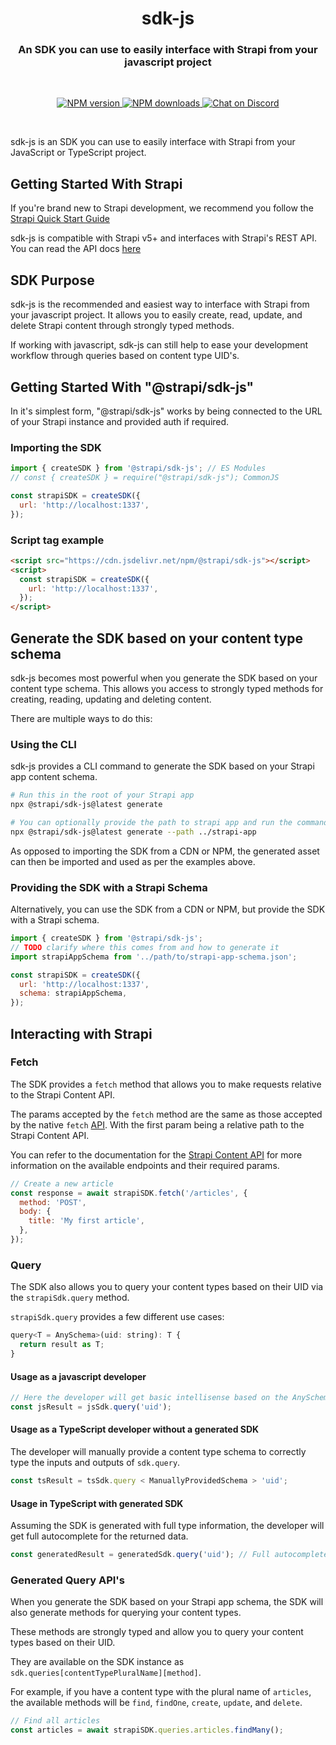 <h1 align="center">sdk-js</h1>
<h3 align="center">An SDK you can use to easily interface with Strapi from your javascript project</h3>

<br />

<p align="center">
  <a href="https://www.npmjs.com/package/@strapi/sdk-js" target="_blank">
   <img src="https://img.shields.io/npm/v/@strapi/sdk-js" alt="NPM version" />
  </a>
  <a href="https://www.npmjs.com/package/@strapi/sdk-js" target="_blank">
   <img src="https://img.shields.io/npm/dm/@strapi/sdk-js" alt="NPM downloads" />
  </a>
  <a href="https://discord.gg/strapi" target="_blank">
    <img src="https://img.shields.io/discord/811989166782021633?style=flat&colorA=4945ff&colorB=4945ff&label=discord&logo=discord&logoColor=f0f0ff" alt="Chat on Discord" />
  </a>
</p>

<br />

sdk-js is an SDK you can use to easily interface with Strapi from your JavaScript or TypeScript project.

## Getting Started With Strapi

If you're brand new to Strapi development, we recommend you follow the [Strapi Quick Start Guide](https://docs.strapi.io/dev-docs/quick-start)

sdk-js is compatible with Strapi v5+ and interfaces with Strapi's REST API. You can read the API docs [here](https://docs.strapi.io/dev-docs/api/rest)

## SDK Purpose

sdk-js is the recommended and easiest way to interface with Strapi from your javascript project. It allows you to easily create, read, update, and delete Strapi content through strongly typed methods.

<!-- TODO confirm whether this is done in MVP -->

If working with javascript, sdk-js can still help to ease your development workflow through queries based on content type UID's.

## Getting Started With "@strapi/sdk-js"

In it's simplest form, "@strapi/sdk-js" works by being connected to the URL of your Strapi instance and provided auth if required.

<!-- TODO confirm examples -->

### Importing the SDK

```js
import { createSDK } from '@strapi/sdk-js'; // ES Modules
// const { createSDK } = require("@strapi/sdk-js"); CommonJS

const strapiSDK = createSDK({
  url: 'http://localhost:1337',
});
```

### Script tag example

```html
<script src="https://cdn.jsdelivr.net/npm/@strapi/sdk-js"></script>
<script>
  const strapiSDK = createSDK({
    url: 'http://localhost:1337',
  });
</script>
```

## Generate the SDK based on your content type schema

sdk-js becomes most powerful when you generate the SDK based on your content type schema. This allows you access to strongly typed methods for creating, reading, updating and deleting content.

There are multiple ways to do this:

### Using the CLI

sdk-js provides a CLI command to generate the SDK based on your Strapi app content schema.

<!-- TODO should we provide an output path option to the CLI? -->

```sh
# Run this in the root of your Strapi app
npx @strapi/sdk-js@latest generate

# You can optionally provide the path to strapi app and run the command from elsewhere
npx @strapi/sdk-js@latest generate --path ../strapi-app

```

As opposed to importing the SDK from a CDN or NPM, the generated asset can then be imported and used as per the examples above.

### Providing the SDK with a Strapi Schema

Alternatively, you can use the SDK from a CDN or NPM, but provide the SDK with a Strapi schema.

```js
import { createSDK } from '@strapi/sdk-js';
// TODO clarify where this comes from and how to generate it
import strapiAppSchema from '../path/to/strapi-app-schema.json';

const strapiSDK = createSDK({
  url: 'http://localhost:1337',
  schema: strapiAppSchema,
});
```

## Interacting with Strapi

### Fetch

The SDK provides a `fetch` method that allows you to make requests relative to the Strapi Content API.

The params accepted by the `fetch` method are the same as those accepted by the native `fetch` [API](https://developer.mozilla.org/en-US/docs/Web/API/Fetch_API/Using_Fetch). With the first param being a relative path to the Strapi Content API.

You can refer to the documentation for the [Strapi Content API](https://docs.strapi.io/dev-docs/api/rest) for more information on the available endpoints and their required params.

```js
// Create a new article
const response = await strapiSDK.fetch('/articles', {
  method: 'POST',
  body: {
    title: 'My first article',
  },
});
```

### Query

The SDK also allows you to query your content types based on their UID via the `strapiSdk.query` method.

`strapiSdk.query` provides a few different use cases:

```js
query<T = AnySchema>(uid: string): T {
  return result as T;
}
```

#### Usage as a javascript developer

```js
// Here the developer will get basic intellisense based on the AnySchema type.
const jsResult = jsSdk.query('uid');
```

#### Usage as a TypeScript developer without a generated SDK

The developer will manually provide a content type schema to correctly type the inputs and outputs of `sdk.query`.

```js
const tsResult = tsSdk.query < ManuallyProvidedSchema > 'uid';
```

#### Usage in TypeScript with generated SDK

Assuming the SDK is generated with full type information, the developer will get full autocomplete for the returned data.

```js
const generatedResult = generatedSdk.query('uid'); // Full autocomplete
```

### Generated Query API's

When you generate the SDK based on your Strapi app schema, the SDK will also generate methods for querying your content types.

These methods are strongly typed and allow you to query your content types based on their UID.

They are available on the SDK instance as `sdk.queries[contentTypePluralName][method]`.

For example, if you have a content type with the plural name of `articles`, the available methods will be `find`, `findOne`, `create`, `update`, and `delete`.

```js
// Find all articles
const articles = await strapiSDK.queries.articles.findMany();
```

<!-- TODO refer to docs elsewhere for params accepted for filtering and sorting etc -->
